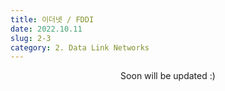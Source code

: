 ```yaml
---
title: 이더넷 / FDDI
date: 2022.10.11
slug: 2-3
category: 2. Data Link Networks
---
```


<center>
Soon will be updated :)
</center>